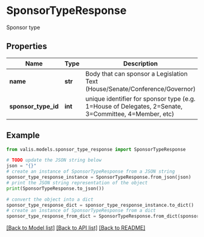 # SponsorTypeResponse

Sponsor type

## Properties

Name | Type | Description | Notes
------------ | ------------- | ------------- | -------------
**name** | **str** | Body that can sponsor a Legislation Text (House/Senate/Conference/Governor) | [optional] 
**sponsor_type_id** | **int** | unique identifier for sponsor type (e.g. 1&#x3D;House of Delegates, 2&#x3D;Senate, 3&#x3D;Committee, 4&#x3D;Member, etc) | [optional] 

## Example

```python
from valis.models.sponsor_type_response import SponsorTypeResponse

# TODO update the JSON string below
json = "{}"
# create an instance of SponsorTypeResponse from a JSON string
sponsor_type_response_instance = SponsorTypeResponse.from_json(json)
# print the JSON string representation of the object
print(SponsorTypeResponse.to_json())

# convert the object into a dict
sponsor_type_response_dict = sponsor_type_response_instance.to_dict()
# create an instance of SponsorTypeResponse from a dict
sponsor_type_response_from_dict = SponsorTypeResponse.from_dict(sponsor_type_response_dict)
```
[[Back to Model list]](../README.md#documentation-for-models) [[Back to API list]](../README.md#documentation-for-api-endpoints) [[Back to README]](../README.md)


